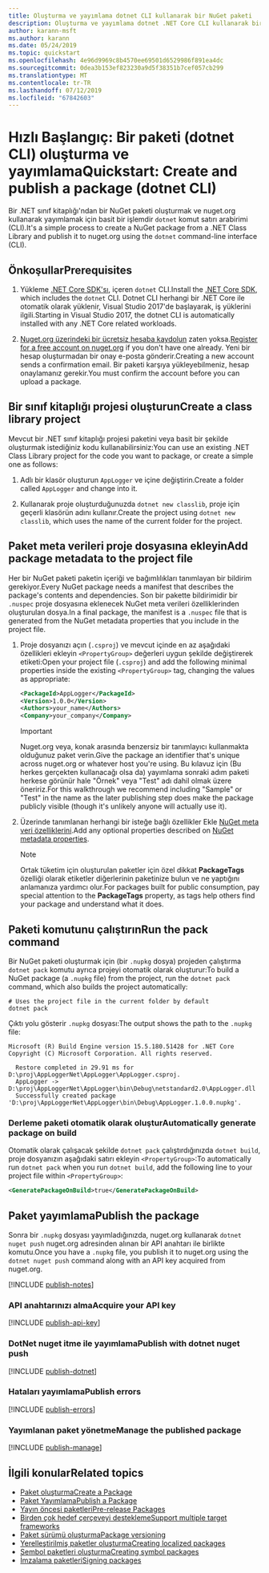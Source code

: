 ```yaml
---
title: Oluşturma ve yayımlama dotnet CLI kullanarak bir NuGet paketi
description: Oluşturma ve yayımlama dotnet .NET Core CLI kullanarak bir NuGet paketi bir gözden geçirme Öğreticisi.
author: karann-msft
ms.author: karann
ms.date: 05/24/2019
ms.topic: quickstart
ms.openlocfilehash: 4e96d9969c8b4570ee69501d6529986f891ea4dc
ms.sourcegitcommit: 0dea3b153ef823230a9d5f38351b7cef057cb299
ms.translationtype: MT
ms.contentlocale: tr-TR
ms.lasthandoff: 07/12/2019
ms.locfileid: "67842603"
---
```

# <a name="quickstart-create-and-publish-a-package-dotnet-cli"></a><span data-ttu-id="c14cf-103">Hızlı Başlangıç: Bir paketi (dotnet CLI) oluşturma ve yayımlama</span><span class="sxs-lookup"><span data-stu-id="c14cf-103">Quickstart: Create and publish a package (dotnet CLI)</span></span>

<span data-ttu-id="c14cf-104">Bir .NET sınıf kitaplığı'ndan bir NuGet paketi oluşturmak ve nuget.org kullanarak yayımlamak için basit bir işlemdir `dotnet` komut satırı arabirimi (CLI).</span><span class="sxs-lookup"><span data-stu-id="c14cf-104">It's a simple process to create a NuGet package from a .NET Class Library and publish it to nuget.org using the `dotnet` command-line interface (CLI).</span></span>

## <a name="prerequisites"></a><span data-ttu-id="c14cf-105">Önkoşullar</span><span class="sxs-lookup"><span data-stu-id="c14cf-105">Prerequisites</span></span>

1. <span data-ttu-id="c14cf-106">Yükleme [.NET Core SDK'sı](https://www.microsoft.com/net/download/), içeren `dotnet` CLI.</span><span class="sxs-lookup"><span data-stu-id="c14cf-106">Install the [.NET Core SDK](https://www.microsoft.com/net/download/), which includes the `dotnet` CLI.</span></span> <span data-ttu-id="c14cf-107">Dotnet CLI herhangi bir .NET Core ile otomatik olarak yüklenir, Visual Studio 2017'de başlayarak, iş yüklerini ilgili.</span><span class="sxs-lookup"><span data-stu-id="c14cf-107">Starting in Visual Studio 2017, the dotnet CLI is automatically installed with any .NET Core related workloads.</span></span>

1. <span data-ttu-id="c14cf-108">[Nuget.org üzerindeki bir ücretsiz hesaba kaydolun](https://www.nuget.org/users/account/LogOn?returnUrl=%2F) zaten yoksa.</span><span class="sxs-lookup"><span data-stu-id="c14cf-108">[Register for a free account on nuget.org](https://www.nuget.org/users/account/LogOn?returnUrl=%2F) if you don't have one already.</span></span> <span data-ttu-id="c14cf-109">Yeni bir hesap oluşturmadan bir onay e-posta gönderir.</span><span class="sxs-lookup"><span data-stu-id="c14cf-109">Creating a new account sends a confirmation email.</span></span> <span data-ttu-id="c14cf-110">Bir paketi karşıya yükleyebilmeniz, hesap onaylamanız gerekir.</span><span class="sxs-lookup"><span data-stu-id="c14cf-110">You must confirm the account before you can upload a package.</span></span>

## <a name="create-a-class-library-project"></a><span data-ttu-id="c14cf-111">Bir sınıf kitaplığı projesi oluşturun</span><span class="sxs-lookup"><span data-stu-id="c14cf-111">Create a class library project</span></span>

<span data-ttu-id="c14cf-112">Mevcut bir .NET sınıf kitaplığı projesi paketini veya basit bir şekilde oluşturmak istediğiniz kodu kullanabilirsiniz:</span><span class="sxs-lookup"><span data-stu-id="c14cf-112">You can use an existing .NET Class Library project for the code you want to package, or create a simple one as follows:</span></span>

1. <span data-ttu-id="c14cf-113">Adlı bir klasör oluşturun `AppLogger` ve içine değiştirin.</span><span class="sxs-lookup"><span data-stu-id="c14cf-113">Create a folder called `AppLogger` and change into it.</span></span>

1. <span data-ttu-id="c14cf-114">Kullanarak proje oluşturduğunuzda `dotnet new classlib`, proje için geçerli klasörün adını kullanır.</span><span class="sxs-lookup"><span data-stu-id="c14cf-114">Create the project using `dotnet new classlib`, which uses the name of the current folder for the project.</span></span>

## <a name="add-package-metadata-to-the-project-file"></a><span data-ttu-id="c14cf-115">Paket meta verileri proje dosyasına ekleyin</span><span class="sxs-lookup"><span data-stu-id="c14cf-115">Add package metadata to the project file</span></span>

<span data-ttu-id="c14cf-116">Her bir NuGet paketi paketin içeriği ve bağımlılıkları tanımlayan bir bildirim gerekiyor.</span><span class="sxs-lookup"><span data-stu-id="c14cf-116">Every NuGet package needs a manifest that describes the package's contents and dependencies.</span></span> <span data-ttu-id="c14cf-117">Son bir pakette bildirimidir bir `.nuspec` proje dosyasına eklenecek NuGet meta verileri özelliklerinden oluşturulan dosya.</span><span class="sxs-lookup"><span data-stu-id="c14cf-117">In a final package, the manifest is a `.nuspec` file that is generated from the NuGet metadata properties that you include in the project file.</span></span>

1. <span data-ttu-id="c14cf-118">Proje dosyanızı açın (`.csproj`) ve mevcut içinde en az aşağıdaki özellikleri ekleyin `<PropertyGroup>` değerleri uygun şekilde değiştirerek etiketi:</span><span class="sxs-lookup"><span data-stu-id="c14cf-118">Open your project file (`.csproj`) and add the following minimal properties inside the existing `<PropertyGroup>` tag, changing the values as appropriate:</span></span>

    ```xml
    <PackageId>AppLogger</PackageId>
    <Version>1.0.0</Version>
    <Authors>your_name</Authors>
    <Company>your_company</Company>
    ```

    > [!Important]
    > <span data-ttu-id="c14cf-119">Nuget.org veya, konak arasında benzersiz bir tanımlayıcı kullanmakta olduğunuz paket verin.</span><span class="sxs-lookup"><span data-stu-id="c14cf-119">Give the package an identifier that's unique across nuget.org or whatever host you're using.</span></span> <span data-ttu-id="c14cf-120">Bu kılavuz için (Bu herkes gerçekten kullanacağı olsa da) yayımlama sonraki adım paketi herkese görünür hale "Örnek" veya "Test" adı dahil olmak üzere öneririz.</span><span class="sxs-lookup"><span data-stu-id="c14cf-120">For this walkthrough we recommend including "Sample" or "Test" in the name as the later publishing step does make the package publicly visible (though it's unlikely anyone will actually use it).</span></span>

1. <span data-ttu-id="c14cf-121">Üzerinde tanımlanan herhangi bir isteğe bağlı özellikler Ekle [NuGet meta veri özelliklerini](/dotnet/core/tools/csproj#nuget-metadata-properties).</span><span class="sxs-lookup"><span data-stu-id="c14cf-121">Add any optional properties described on [NuGet metadata properties](/dotnet/core/tools/csproj#nuget-metadata-properties).</span></span>

    > [!Note]
    > <span data-ttu-id="c14cf-122">Ortak tüketim için oluşturulan paketler için özel dikkat **PackageTags** özelliği olarak etiketler diğerlerinin paketinize bulun ve ne yaptığını anlamanıza yardımcı olur.</span><span class="sxs-lookup"><span data-stu-id="c14cf-122">For packages built for public consumption, pay special attention to the **PackageTags** property, as tags help others find your package and understand what it does.</span></span>

## <a name="run-the-pack-command"></a><span data-ttu-id="c14cf-123">Paketi komutunu çalıştırın</span><span class="sxs-lookup"><span data-stu-id="c14cf-123">Run the pack command</span></span>

<span data-ttu-id="c14cf-124">Bir NuGet paketi oluşturmak için (bir `.nupkg` dosya) projeden çalıştırma `dotnet pack` komutu ayrıca projeyi otomatik olarak oluşturur:</span><span class="sxs-lookup"><span data-stu-id="c14cf-124">To build a NuGet package (a `.nupkg` file) from the project, run the `dotnet pack` command, which also builds the project automatically:</span></span>

```cli
# Uses the project file in the current folder by default
dotnet pack
```

<span data-ttu-id="c14cf-125">Çıktı yolu gösterir `.nupkg` dosyası:</span><span class="sxs-lookup"><span data-stu-id="c14cf-125">The output shows the path to the `.nupkg` file:</span></span>

```output
Microsoft (R) Build Engine version 15.5.180.51428 for .NET Core
Copyright (C) Microsoft Corporation. All rights reserved.

  Restore completed in 29.91 ms for D:\proj\AppLoggerNet\AppLogger\AppLogger.csproj.
  AppLogger -> D:\proj\AppLoggerNet\AppLogger\bin\Debug\netstandard2.0\AppLogger.dll
  Successfully created package 'D:\proj\AppLoggerNet\AppLogger\bin\Debug\AppLogger.1.0.0.nupkg'.
```

### <a name="automatically-generate-package-on-build"></a><span data-ttu-id="c14cf-126">Derleme paketi otomatik olarak oluştur</span><span class="sxs-lookup"><span data-stu-id="c14cf-126">Automatically generate package on build</span></span>

<span data-ttu-id="c14cf-127">Otomatik olarak çalışacak şekilde `dotnet pack` çalıştırdığınızda `dotnet build`, proje dosyanızın aşağıdaki satırı ekleyin `<PropertyGroup>`:</span><span class="sxs-lookup"><span data-stu-id="c14cf-127">To automatically run `dotnet pack` when you run `dotnet build`, add the following line to your project file within `<PropertyGroup>`:</span></span>

```xml
<GeneratePackageOnBuild>true</GeneratePackageOnBuild>
```

## <a name="publish-the-package"></a><span data-ttu-id="c14cf-128">Paket yayımlama</span><span class="sxs-lookup"><span data-stu-id="c14cf-128">Publish the package</span></span>

<span data-ttu-id="c14cf-129">Sonra bir `.nupkg` dosyası yayımladığınızda, nuget.org kullanarak `dotnet nuget push` nuget.org adresinden alınan bir API anahtarı ile birlikte komutu.</span><span class="sxs-lookup"><span data-stu-id="c14cf-129">Once you have a `.nupkg` file, you publish it to nuget.org using the `dotnet nuget push` command along with an API key acquired from nuget.org.</span></span>

[!INCLUDE [publish-notes](includes/publish-notes.md)]

### <a name="acquire-your-api-key"></a><span data-ttu-id="c14cf-130">API anahtarınızı alma</span><span class="sxs-lookup"><span data-stu-id="c14cf-130">Acquire your API key</span></span>

[!INCLUDE [publish-api-key](includes/publish-api-key.md)]

### <a name="publish-with-dotnet-nuget-push"></a><span data-ttu-id="c14cf-131">DotNet nuget itme ile yayımlama</span><span class="sxs-lookup"><span data-stu-id="c14cf-131">Publish with dotnet nuget push</span></span>

[!INCLUDE [publish-dotnet](includes/publish-dotnet.md)]

### <a name="publish-errors"></a><span data-ttu-id="c14cf-132">Hataları yayımlama</span><span class="sxs-lookup"><span data-stu-id="c14cf-132">Publish errors</span></span>

[!INCLUDE [publish-errors](includes/publish-errors.md)]

### <a name="manage-the-published-package"></a><span data-ttu-id="c14cf-133">Yayımlanan paket yönetme</span><span class="sxs-lookup"><span data-stu-id="c14cf-133">Manage the published package</span></span>

[!INCLUDE [publish-manage](includes/publish-manage.md)]

## <a name="related-topics"></a><span data-ttu-id="c14cf-134">İlgili konular</span><span class="sxs-lookup"><span data-stu-id="c14cf-134">Related topics</span></span>

- [<span data-ttu-id="c14cf-135">Paket oluşturma</span><span class="sxs-lookup"><span data-stu-id="c14cf-135">Create a Package</span></span>](../create-packages/creating-a-package.md)
- [<span data-ttu-id="c14cf-136">Paket Yayımlama</span><span class="sxs-lookup"><span data-stu-id="c14cf-136">Publish a Package</span></span>](../nuget-org/publish-a-package.md)
- [<span data-ttu-id="c14cf-137">Yayın öncesi paketleri</span><span class="sxs-lookup"><span data-stu-id="c14cf-137">Pre-release Packages</span></span>](../create-packages/Prerelease-Packages.md)
- [<span data-ttu-id="c14cf-138">Birden çok hedef çerçeveyi destekleme</span><span class="sxs-lookup"><span data-stu-id="c14cf-138">Support multiple target frameworks</span></span>](../create-packages/supporting-multiple-target-frameworks.md)
- [<span data-ttu-id="c14cf-139">Paket sürümü oluşturma</span><span class="sxs-lookup"><span data-stu-id="c14cf-139">Package versioning</span></span>](../reference/package-versioning.md)
- [<span data-ttu-id="c14cf-140">Yerelleştirilmiş paketler oluşturma</span><span class="sxs-lookup"><span data-stu-id="c14cf-140">Creating localized packages</span></span>](../create-packages/creating-localized-packages.md)
- [<span data-ttu-id="c14cf-141">Sembol paketleri oluşturma</span><span class="sxs-lookup"><span data-stu-id="c14cf-141">Creating symbol packages</span></span>](../create-packages/symbol-packages-snupkg.md)
- [<span data-ttu-id="c14cf-142">İmzalama paketleri</span><span class="sxs-lookup"><span data-stu-id="c14cf-142">Signing packages</span></span>](../create-packages/Sign-a-package.md)
